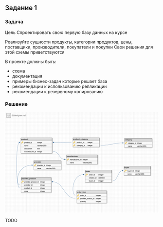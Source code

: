 ## Задание 1
### Задача
Цель
Спроектировать свою первую базу данных на курсе

Реализуйте сущности продукты, категории продуктов, цены, поставщики, производители, покупатели и покупки 
Свои решения для этой схемы приветствуются

В проекте должны быть:
* схема
* документация
* примеры бизнес-задач которые решает база
* рекомендации к использованию репликации
* рекомендации к резервному копированию

### Решение

![Схема данных](db_schema_1.png)

TODO
